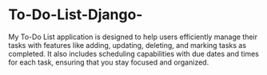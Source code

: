 # To-Do-List-Django-
My To-Do List application is designed to help users efficiently manage their tasks with features like adding, updating, deleting, and marking tasks as completed. It also includes scheduling capabilities with due dates and times for each task, ensuring that you stay focused and organized.
